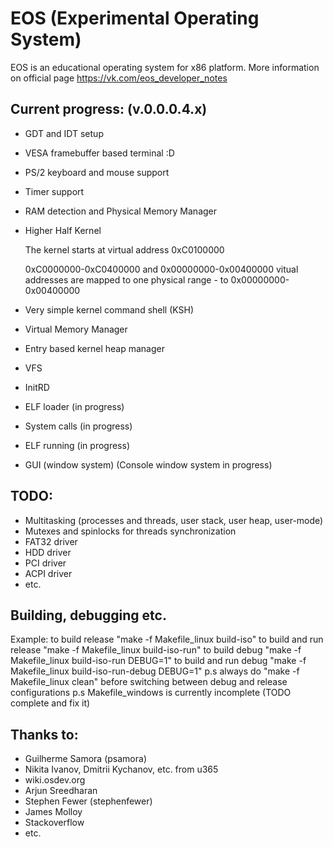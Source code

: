 # EOS (Experimental Operating System)

EOS is an educational operating system for x86 platform. More information on official page https://vk.com/eos_developer_notes

Current progress: (v.0.0.0.4.x)
----------------

- GDT and IDT setup
- VESA framebuffer based terminal :D
- PS/2 keyboard and mouse support
- Timer support
- RAM detection and Physical Memory Manager
- Higher Half Kernel

  The kernel starts at virtual address 0xC0100000

  0xC0000000-0xC0400000 and 0x00000000-0x00400000 vitual addresses are mapped to one physical range - to 0x00000000-0x00400000
- Very simple kernel command shell (KSH)
- Virtual Memory Manager
- Entry based kernel heap manager
- VFS
- InitRD
- ELF loader (in progress)
- System calls (in progress)
- ELF running (in progress)
- GUI (window system) (Console window system in progress)

TODO:
----

- Multitasking (processes and threads, user stack, user heap, user-mode)
- Mutexes and spinlocks for threads synchronization
- FAT32 driver
- HDD driver
- PCI driver
- ACPI driver
- etc.

Building, debugging etc.
------------------------

Example: to build release "make -f Makefile_linux build-iso"
to build and run release "make -f Makefile_linux build-iso-run"
to build debug "make -f Makefile_linux build-iso-run DEBUG=1"
to build and run debug "make -f Makefile_linux build-iso-run-debug DEBUG=1"
p.s always do "make -f Makefile_linux clean" before switching between debug and release configurations
p.s Makefile_windows is currently incomplete (TODO complete and fix it)

Thanks to:
---------

- Guilherme Samora (psamora)
- Nikita Ivanov, Dmitrii Kychanov, etc. from u365
- wiki.osdev.org
- Arjun Sreedharan
- Stephen Fewer (stephenfewer)
- James Molloy
- Stackoverflow
- etc.